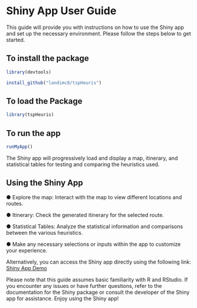 # Shiny App User Guide
This guide will provide you with instructions on how to use the Shiny app and set up the necessary environment. Please follow the steps below to get started.

## To install the package
```r
library(devtools)

install_github("landimc8/tspHeuris")
```
## To load the Package
```r
library(tspHeuris)
```
## To run the app
```r
runMyApp()
```
The Shiny app will progressively load and display a map, itinerary, and statistical tables for testing and comparing the heuristics used.
	
## Using the Shiny App

●	Explore the map: Interact with the map to view different locations and routes.

●	Itinerary: Check the generated itinerary for the selected route.

●	Statistical Tables: Analyze the statistical information and comparisons between the various heuristics.

●	Make any necessary selections or inputs within the app to customize your experience.

Alternatively, you can access the Shiny app directly using the following link:  [Shiny App Demo](https://tsp-heuristics.shinyapps.io/tsp1/)

Please note that this guide assumes basic familiarity with R and RStudio. If you encounter any issues or have further questions, refer to the documentation for the Shiny package or consult the developer of the Shiny app for assistance.
Enjoy using the Shiny app!



